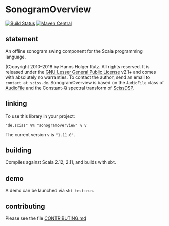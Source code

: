 # SonogramOverview

[![Build Status](https://travis-ci.org/Sciss/SonogramOverview.svg?branch=master)](https://travis-ci.org/Sciss/SonogramOverview)
[![Maven Central](https://maven-badges.herokuapp.com/maven-central/de.sciss/sonogramoverview_2.11/badge.svg)](https://maven-badges.herokuapp.com/maven-central/de.sciss/sonogramoverview_2.11)

## statement

An offline sonogram swing component for the Scala programming language.

(C)opyright 2010&ndash;2018 by Hanns Holger Rutz. All rights reserved. It is released under the [GNU Lesser General Public License](https://raw.github.com/Sciss/SonogramOverview/master/LICENSE) v2.1+ and comes with absolutely no warranties. To contact the author, send an email to `contact at sciss.de`. SonogramOverview is based on the `AudioFile` class of [AudioFile](http://github.com/Sciss/AudioFile) and the Constant-Q spectral transform of [ScissDSP](http://github.com/Sciss/ScissDSP).

## linking

To use this library in your project:

    "de.sciss" %% "sonogramoverview" % v

The current version `v` is `"1.11.0"`.

## building

Compiles against Scala 2.12, 2.11, and builds with sbt.

## demo

A demo can be launched via `sbt test:run`.

## contributing

Please see the file [CONTRIBUTING.md](CONTRIBUTING.md)


